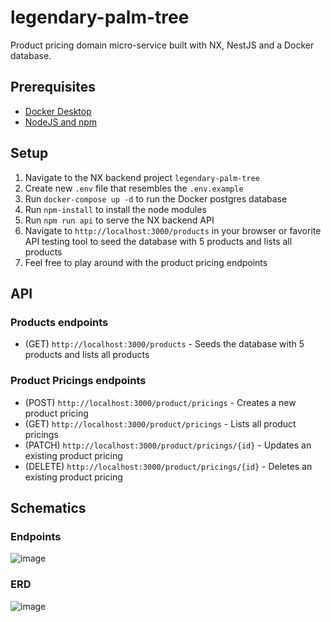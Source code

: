 # legendary-palm-tree

Product pricing domain micro-service built with NX, NestJS and a Docker database.

## Prerequisites

- [Docker Desktop](https://www.docker.com/products/docker-desktop/)
- [NodeJS and npm](https://docs.npmjs.com/downloading-and-installing-node-js-and-npm)

## Setup

1. Navigate to the NX backend project `legendary-palm-tree`
2. Create new `.env` file that resembles the `.env.example`
3. Run `docker-compose up -d` to run the Docker postgres database
4. Run `npm-install` to install the node modules
5. Run `npm run api` to serve the NX backend API
6. Navigate to `http://localhost:3000/products` in your browser or favorite API testing tool to seed the database with 5 products and lists all products
7. Feel free to play around with the product pricing endpoints

## API

### Products endpoints

- (GET) `http://localhost:3000/products` - Seeds the database with 5 products and lists all products

### Product Pricings endpoints

- (POST) `http://localhost:3000/product/pricings` - Creates a new product pricing
- (GET) `http://localhost:3000/product/pricings` - Lists all product pricings
- (PATCH) `http://localhost:3000/product/pricings/{id}` - Updates an existing product pricing
- (DELETE) `http://localhost:3000/product/pricings/{id}` - Deletes an existing product pricing

## Schematics
### Endpoints
![image](https://user-images.githubusercontent.com/45482255/204774235-a9df0cff-c8fa-46e6-b7c7-9f936826f979.png)

### ERD
![image](https://user-images.githubusercontent.com/45482255/204774352-adb7919d-25d8-4044-bcc2-541cf196f303.png)

